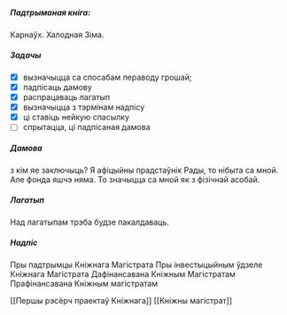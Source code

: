 
##### Падтрыманая кніга:
Карнаўх. Халодная Зіма.

##### Задачы
- [x] вызначыцца са спосабам пераводу грошай;
- [x] падпісаць дамову
- [x] распрацаваць лагатып
- [x] вызначыцца з тэрмінам надпісу
- [x] ці ставіць нейкую спасылку
- [ ] спрытацца, ці падпісаная дамова

##### Дамова
з кім яе заключыць? Я афіцыйны прадстаўнік Рады, то нібыта са мной. Але фонда яшчэ няма. То значыцца са мной як з фізічнай асобай.

##### Лагатып
Над лагатыпам трэба будзе пакалдаваць.

##### Надпіс
Пры падтрымцы Кніжнага Магістрата
Пры інвестыцыйным ўдзеле Кніжнага Магістрата
Дафінансавана Кніжным Магістратам
Прафінансавана Кніжным магістратам




[[Першы рэсёрч праектаў Кніжнага]]
[[Кніжны магістрат]]
